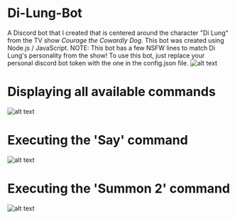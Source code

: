 # Di-Lung-Bot
A Discord bot that I created that is centered around the character "Di Lung" from the TV show *Courage the Cowardly Dog*.
This bot was created using Node.js / JavaScript. NOTE: This bot has a few NSFW lines to match Di Lung's personality from the show!
To use this bot, just replace your personal discord bot token with the one in the config.json file.
![alt text](https://yt3.ggpht.com/-ZHsxJnrdAew/AAAAAAAAAAI/AAAAAAAAAAA/y88nyhPf1wA/s240-c-k-no-mo-rj-c0xffffff/photo.jpg)

# Displaying all available commands
![alt text](https://preview.ibb.co/e2SoLS/github_pic_1.jpg)

# Executing the 'Say' command
![alt text](https://preview.ibb.co/ipmR77/github_pic_2.jpg)

# Executing the 'Summon 2' command
![alt text](https://preview.ibb.co/hX3ES7/github_pic_3.jpg)
